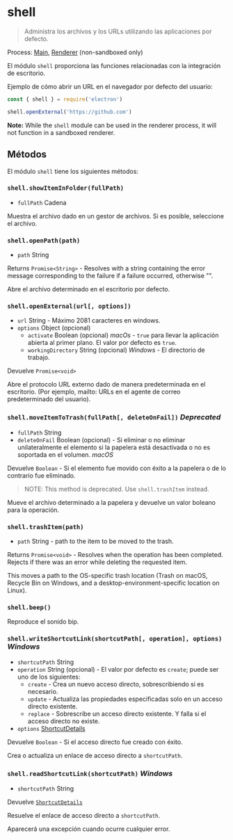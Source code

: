 # shell

> Administra los archivos y los URLs utilizando las aplicaciones por defecto.

Process: [Main](../glossary.md#main-process), [Renderer](../glossary.md#renderer-process) (non-sandboxed only)

El módulo `shell` proporciona las funciones relacionadas con la integración de escritorio.

Ejemplo de cómo abrir un URL en el navegador por defecto del usuario:

```javascript
const { shell } = require('electron')

shell.openExternal('https://github.com')
```

**Note:** While the `shell` module can be used in the renderer process, it will not function in a sandboxed renderer.

## Métodos

El módulo `shell` tiene los siguientes métodos:

### `shell.showItemInFolder(fullPath)`

* `fullPath` Cadena

Muestra el archivo dado en un gestor de archivos. Si es posible, seleccione el archivo.

### `shell.openPath(path)`

* `path` String

Returns `Promise<String>` - Resolves with a string containing the error message corresponding to the failure if a failure occurred, otherwise "".

Abre el archivo determinado en el escritorio por defecto.

### `shell.openExternal(url[, options])`

* `url` String - Máximo 2081 caracteres en windows.
* `options` Object (opcional)
  * `activate` Boolean (opcional) _macOs_ - `true` para llevar la aplicación abierta al primer plano. El valor por defecto es `true`.
  * `workingDirectory` String (opcional) _Windows_ - El directorio de trabajo.

Devuelve `Promise<void>`

Abre el protocolo URL externo dado de manera predeterminada en el escritorio. (Por ejemplo, mailto: URLs en el agente de correo predeterminado del usuario).

### `shell.moveItemToTrash(fullPath[, deleteOnFail])` _Deprecated_

* `fullPath` String
* `deleteOnFail` Boolean (opcional) - Si eliminar o no eliminar unilateralmente el elemento si la papelera está desactivada o no es soportada en el volumen. _macOS_

Devuelve `Boolean` - Si el elemento fue movido con éxito a la papelera o de lo contrario fue eliminado.

> NOTE: This method is deprecated. Use `shell.trashItem` instead.

Mueve el archivo determinado a la papelera y devuelve un valor boleano para la operación.

### `shell.trashItem(path)`

* `path` String - path to the item to be moved to the trash.

Returns `Promise<void>` - Resolves when the operation has been completed. Rejects if there was an error while deleting the requested item.

This moves a path to the OS-specific trash location (Trash on macOS, Recycle Bin on Windows, and a desktop-environment-specific location on Linux).

### `shell.beep()`

Reproduce el sonido bip.

### `shell.writeShortcutLink(shortcutPath[, operation], options)` _Windows_

* `shortcutPath` String
* `operation` String (opcional) - El valor por defecto es `create`; puede ser uno de los siguientes:
  * `create` - Crea un nuevo acceso directo, sobrescribiendo si es necesario.
  * `update` - Actualiza las propiedades especificadas solo en un acceso directo existente.
  * `replace` - Sobrescribe un acceso directo existente. Y falla si el acceso directo no existe.
* `options` [ShortcutDetails](structures/shortcut-details.md)

Devuelve `Boolean` - Si el acceso directo fue creado con éxito.

Crea o actualiza un enlace de acceso directo a `shortcutPath`.

### `shell.readShortcutLink(shortcutPath)` _Windows_

* `shortcutPath` String

Devuelve [`ShortcutDetails`](structures/shortcut-details.md)

Resuelve el enlace de acceso directo a `shortcutPath`.

Aparecerá una excepción cuando ocurre cualquier error.

